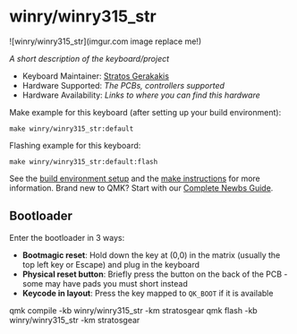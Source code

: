 # winry/winry315_str

![winry/winry315_str](imgur.com image replace me!)

*A short description of the keyboard/project*

* Keyboard Maintainer: [Stratos Gerakakis](https://github.com/stratosgear)
* Hardware Supported: *The PCBs, controllers supported*
* Hardware Availability: *Links to where you can find this hardware*

Make example for this keyboard (after setting up your build environment):

    make winry/winry315_str:default

Flashing example for this keyboard:

    make winry/winry315_str:default:flash

See the [build environment setup](https://docs.qmk.fm/#/getting_started_build_tools) and the [make instructions](https://docs.qmk.fm/#/getting_started_make_guide) for more information. Brand new to QMK? Start with our [Complete Newbs Guide](https://docs.qmk.fm/#/newbs).

## Bootloader

Enter the bootloader in 3 ways:

* **Bootmagic reset**: Hold down the key at (0,0) in the matrix (usually the top left key or Escape) and plug in the keyboard
* **Physical reset button**: Briefly press the button on the back of the PCB - some may have pads you must short instead
* **Keycode in layout**: Press the key mapped to `QK_BOOT` if it is available


qmk compile -kb winry/winry315_str -km stratosgear
qmk flash -kb winry/winry315_str -km stratosgear
